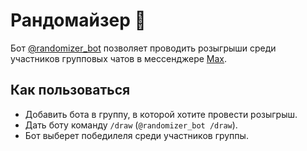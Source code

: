 # Рандомайзер 🎲

Бот [@randomizer_bot](https://max.ru/randomizer_bot) позволяет проводить розыгрыши среди участников групповых чатов в мессенджере [Max](https://max.ru/).

## Как пользоваться

- Добавить бота в группу, в которой хотите провести розыгрыш.
- Дать боту команду `/draw` (`@randomizer_bot /draw`).
- Бот выберет победилеля среди участников группы.

